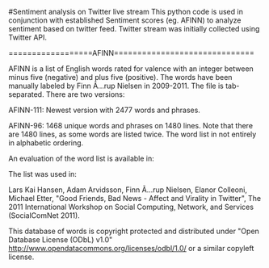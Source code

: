 #Sentiment analysis on Twitter live stream
This python code is used in conjunction with established 
Sentiment scores (eg. AFINN) to analyze sentiment based on twitter feed.
Twitter stream was initially collected using Twitter API. 



==================AFINN==============================


AFINN is a list of English words rated for valence with an integer
between minus five (negative) and plus five (positive). The words have
been manually labeled by Finn Ã…rup Nielsen in 2009-2011. The file
is tab-separated. There are two versions:

AFINN-111: Newest version with 2477 words and phrases.

AFINN-96: 1468 unique words and phrases on 1480 lines. Note that there
are 1480 lines, as some words are listed twice. The word list in not
entirely in alphabetic ordering.  

An evaluation of the word list is available in:


The list was used in: 

Lars Kai Hansen, Adam Arvidsson, Finn Ã…rup Nielsen, Elanor Colleoni,
Michael Etter, "Good Friends, Bad News - Affect and Virality in
Twitter", The 2011 International Workshop on Social Computing,
Network, and Services (SocialComNet 2011).


This database of words is copyright protected and distributed under
"Open Database License (ODbL) v1.0"
http://www.opendatacommons.org/licenses/odbl/1.0/ or a similar
copyleft license.
